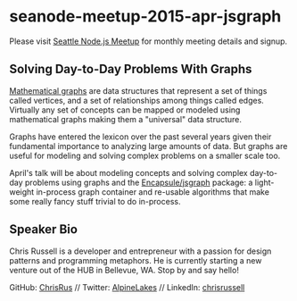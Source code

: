 # seanode-meetup-2015-apr-jsgraph

Please visit [Seattle Node.js Meetup](http://www.meetup.com/Seattle-Node-js/) for monthly meeting details and signup.

## Solving Day-to-Day Problems With Graphs

[Mathematical graphs](http://en.wikipedia.org/wiki/Graph_(mathematics)) are data structures that represent a set of things called vertices, and a set of relationships among things called edges. Virtually any set of concepts can be mapped or modeled using mathematical graphs making them a "universal" data structure.

Graphs have entered the lexicon over the past several years given their fundamental importance to analyzing large amounts of data. But graphs are useful for modeling and solving complex problems on a smaller scale too.

April's talk will be about modeling concepts and solving complex day-to-day problems using graphs and the [Encapsule/jsgraph](https://www.npmjs.com/package/jsgraph) package: a light-weight in-process graph container and re-usable algorithms that make some really fancy stuff trivial to do in-process.

## Speaker Bio

Chris Russell is a developer and entrepreneur with a passion for design patterns and programming metaphors. He is currently starting a new venture out of the HUB in Bellevue, WA. Stop by and say hello!

GitHub: [ChrisRus](https://github.com/ChrisRus) // Twitter: [AlpineLakes](https://twitter.com/AlpineLakes) // LinkedIn: [chrisrussell](https://www.linkedin.com/in/chrisrussell)




